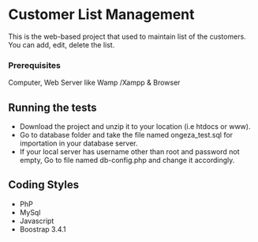 # Customer List Management

This is the web-based project that used to maintain list of the customers. You can add, edit, delete the list.


### Prerequisites

Computer, Web Server like Wamp /Xampp & Browser


## Running the tests

* Download the project and unzip it to your location (i.e htdocs or www).
* Go to database folder and take the file named ongeza_test.sql for importation in your database server.
* If your local server has username other than root and password not empty, Go to file named db-config.php and change it accordingly.


## Coding Styles

* PhP
* MySql
* Javascript
* Boostrap 3.4.1



